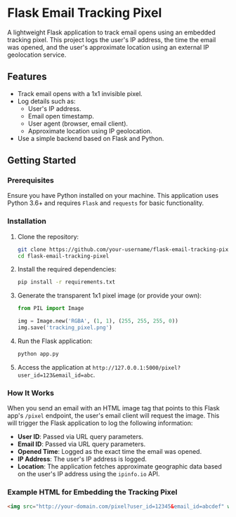 # Flask Email Tracking Pixel

A lightweight Flask application to track email opens using an embedded tracking pixel. This project logs the user's IP address, the time the email was opened, and the user's approximate location using an external IP geolocation service.

## Features

- Track email opens with a 1x1 invisible pixel.
- Log details such as:
  - User's IP address.
  - Email open timestamp.
  - User agent (browser, email client).
  - Approximate location using IP geolocation.
- Use a simple backend based on Flask and Python.
  
## Getting Started

### Prerequisites

Ensure you have Python installed on your machine. This application uses Python 3.6+ and requires `Flask` and `requests` for basic functionality.

### Installation

1. Clone the repository:

    ```bash
    git clone https://github.com/your-username/flask-email-tracking-pixel.git
    cd flask-email-tracking-pixel
    ```

2. Install the required dependencies:

    ```bash
    pip install -r requirements.txt
    ```

3. Generate the transparent 1x1 pixel image (or provide your own):

    ```python
    from PIL import Image

    img = Image.new('RGBA', (1, 1), (255, 255, 255, 0))
    img.save('tracking_pixel.png')
    ```

4. Run the Flask application:

    ```bash
    python app.py
    ```

5. Access the application at `http://127.0.0.1:5000/pixel?user_id=123&email_id=abc`.

### How It Works

When you send an email with an HTML image tag that points to this Flask app's `/pixel` endpoint, the user's email client will request the image. This will trigger the Flask application to log the following information:

- **User ID**: Passed via URL query parameters.
- **Email ID**: Passed via URL query parameters.
- **Opened Time**: Logged as the exact time the email was opened.
- **IP Address**: The user's IP address is logged.
- **Location**: The application fetches approximate geographic data based on the user's IP address using the `ipinfo.io` API.

### Example HTML for Embedding the Tracking Pixel

```html
<img src="http://your-domain.com/pixel?user_id=12345&email_id=abcdef" width="1" height="1" style="display:none;">
